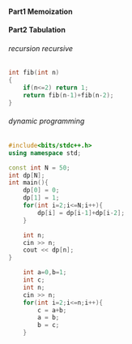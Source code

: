 #### Part1 Memoization
#### Part2 Tabulation

###### recursion recursive
```cpp
int fib(int n)
{
    if(n<=2) return 1;
    return fib(n-1)+fib(n-2);
}
```
###### dynamic programming
```cpp
#include<bits/stdc++.h>
using namespace std;

const int N = 50;
int dp[N];
int main(){
    dp[0] = 0;
    dp[1] = 1;
    for(int i=2;i<=N;i++){
        dp[i] = dp[i-1]+dp[i-2];
    }

    int n;
    cin >> n;
    cout << dp[n];
}
```

```cpp
    int a=0,b=1;
    int c;
    int n;
    cin >> n;
    for(int i=2;i<=n;i++){
        c = a+b;
        a = b;
        b = c;
    }
```